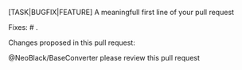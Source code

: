 [TASK|BUGFIX|FEATURE] A meaningfull first line of your pull request

Fixes: # .

Changes proposed in this pull request:


@NeoBlack/BaseConverter please review this pull request